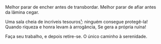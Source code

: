 Melhor parar de encher antes de transbordar.
Melhor parar de afiar antes da lâmina cegar.

Uma sala cheia de incríveis tesouros[¹]: 
ninguém consegue protegê-la!
Quando riqueza e honra levam à arrogância,
Se gera a própria ruína!

Faça seu trabalho, e depois retire-se.
O único caminho à serenidade.

[¹]: literalmente, "uma sala cheia de ouro e jade"